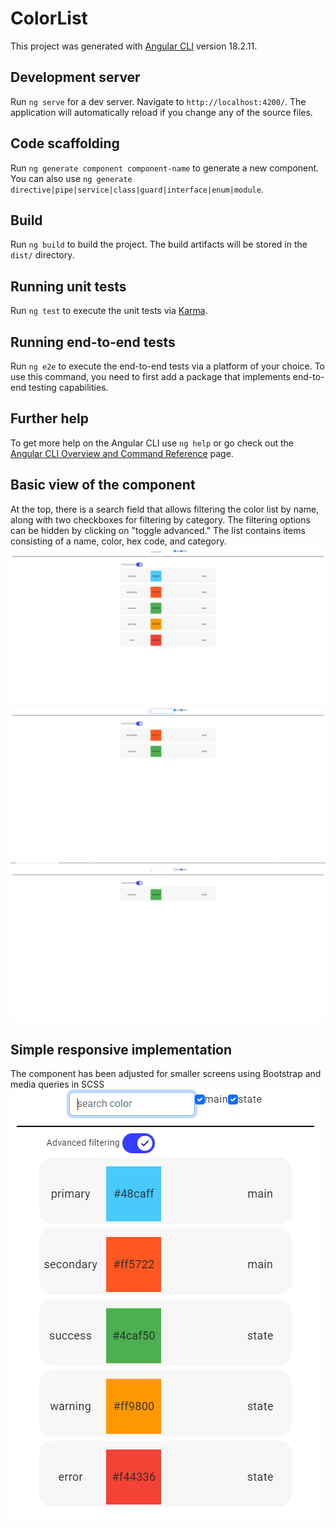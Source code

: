 # ColorList

This project was generated with [Angular CLI](https://github.com/angular/angular-cli) version 18.2.11.

## Development server

Run `ng serve` for a dev server. Navigate to `http://localhost:4200/`. The application will automatically reload if you change any of the source files.

## Code scaffolding

Run `ng generate component component-name` to generate a new component. You can also use `ng generate directive|pipe|service|class|guard|interface|enum|module`.

## Build

Run `ng build` to build the project. The build artifacts will be stored in the `dist/` directory.

## Running unit tests

Run `ng test` to execute the unit tests via [Karma](https://karma-runner.github.io).

## Running end-to-end tests

Run `ng e2e` to execute the end-to-end tests via a platform of your choice. To use this command, you need to first add a package that implements end-to-end testing capabilities.

## Further help

To get more help on the Angular CLI use `ng help` or go check out the [Angular CLI Overview and Command Reference](https://angular.dev/tools/cli) page.

## Basic view of the component
At the top, there is a search field that allows filtering the color list by name, along with two checkboxes for filtering by category. The filtering options can be hidden by clicking on "toggle advanced." The list contains items consisting of a name, color, hex code, and category.
![Screenshot](images/picture1.png)
![Screenshot](images/picture2.png)
![Screenshot](images/picture3.png)

## Simple responsive implementation
The component has been adjusted for smaller screens using Bootstrap and media queries in SCSS
![Screenshot](images/picture4.png)
